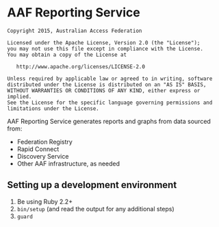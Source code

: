# AAF Reporting Service

```
Copyright 2015, Australian Access Federation

Licensed under the Apache License, Version 2.0 (the "License");
you may not use this file except in compliance with the License.
You may obtain a copy of the License at

   http://www.apache.org/licenses/LICENSE-2.0

Unless required by applicable law or agreed to in writing, software
distributed under the License is distributed on an "AS IS" BASIS,
WITHOUT WARRANTIES OR CONDITIONS OF ANY KIND, either express or implied.
See the License for the specific language governing permissions and
limitations under the License.
```

AAF Reporting Service generates reports and graphs from data sourced from:

* Federation Registry
* Rapid Connect
* Discovery Service
* Other AAF infrastructure, as needed

## Setting up a development environment

1. Be using Ruby 2.2+
2. `bin/setup` (and read the output for any additional steps)
3. `guard`
